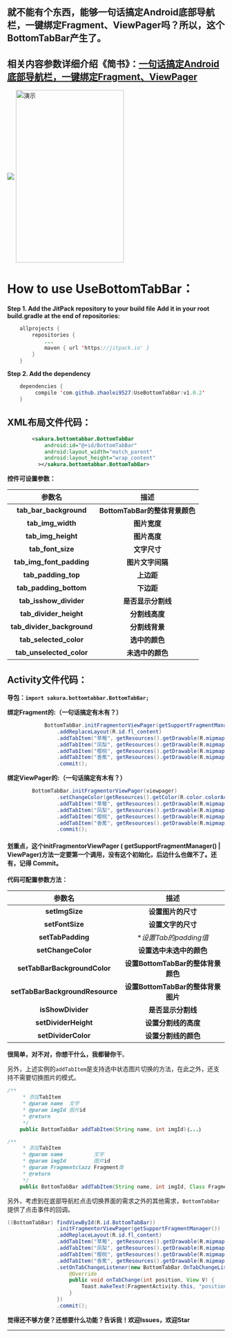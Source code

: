 
## 就不能有个东西，能够一句话搞定Android底部导航栏，一键绑定Fragment、ViewPager吗？所以，这个BottomTabBar产生了。

## 相关内容参数详细介绍《简书》：[一句话搞定Android底部导航栏，一键绑定Fragment、ViewPager](https://github.com/zhaolei9527/UseBottomTabBar)

<img src="https://img.shields.io/badge/Build-1.0.2-brightgreen.svg" align=center />

<img src="https://github.com/zhaolei9527/UseBottomTabBar/blob/master/sample/src/main/res/drawable/5124923-4fbc8113a029953a.gif" width = "250" height = "400" alt="演示" align=center />

# How to use UseBottomTabBar：
**Step 1. Add the JitPack repository to your build file**
**Add it in your root build.gradle at the end of repositories:**
```java
	allprojects {
		repositories {
			...
			maven { url 'https://jitpack.io' }
		}
	}
```
**Step 2. Add the dependency**
```java
	dependencies {
	     compile 'com.github.zhaolei9527:UseBottomTabBar:v1.0.2'
	}
```

## XML布局文件代码：

```xml
        <sakura.bottomtabbar.BottomTabBar
            android:id="@+id/BottomTabBar"
            android:layout_width="match_parent"
            android:layout_height="wrap_content"
          ></sakura.bottomtabbar.BottomTabBar>
```

**控件可设置参数：**

| 参数名 | 描述 |
|:-------------:|:-------------:|
| **tab_bar_background** | **BottomTabBar的整体背景颜色** |
| **tab_img_width** | **图片宽度** |
| **tab_img_height** | **图片高度** |
| **tab_font_size** | **文字尺寸** |
| **tab_img_font_padding** | **图片文字间隔** |
| **tab_padding_top** | **上边距** |
| **tab_padding_bottom** | **下边距** |
| **tab_isshow_divider** | **是否显示分割线** |
| **tab_divider_height** | **分割线高度** |
| **tab_divider_background** | **分割线背景** |
| **tab_selected_color** | **选中的颜色** |
| **tab_unselected_color** | **未选中的颜色** |

## Activity文件代码：
**导包：`import sakura.bottomtabbar.BottomTabBar;`**

**绑定Fragment的:（一句话搞定有木有？）**
```java 
            BottomTabBar.initFragmentorViewPager(getSupportFragmentManager())
                .addReplaceLayout(R.id.fl_content)
                .addTabItem("草莓", getResources().getDrawable(R.mipmap.icon01), getResources().getDrawable(R.mipmap.icon_round), FragmentA.class)
                .addTabItem("凤梨", getResources().getDrawable(R.mipmap.icon02), getResources().getDrawable(R.mipmap.icon_round), FragmentB.class)
                .addTabItem("樱桃", getResources().getDrawable(R.mipmap.icon03), getResources().getDrawable(R.mipmap.icon_round), FragmentC.class)
                .addTabItem("香蕉", getResources().getDrawable(R.mipmap.icon04), getResources().getDrawable(R.mipmap.icon_round), FragmentD.class)
                .commit();
```
**绑定ViewPager的:（一句话搞定有木有？）**
```java
        BottomTabBar.initFragmentorViewPager(viewpager)
                .setChangeColor(getResources().getColor(R.color.colorAccent), getResources().getColor(R.color.colorPrimary))
                .addTabItem("草莓", getResources().getDrawable(R.mipmap.icon01), getResources().getDrawable(R.mipmap.icon_round))
                .addTabItem("凤梨", getResources().getDrawable(R.mipmap.icon02), getResources().getDrawable(R.mipmap.icon_round))
                .addTabItem("樱桃", getResources().getDrawable(R.mipmap.icon03), getResources().getDrawable(R.mipmap.icon_round))
                .addTabItem("香蕉", getResources().getDrawable(R.mipmap.icon04), getResources().getDrawable(R.mipmap.icon_round))
                .commit(); 
```
#### 划重点，这个initFragmentorViewPager ( getSupportFragmentManager() | ViewPager)方法一定要第一个调用，没有这个初始化，后边什么也做不了。还有，记得 Commit。

**代码可配置参数方法：**

| 参数名 | 描述 |
|:-------------:|:-------------:|
| **setImgSize** | **设置图片的尺寸** |
| **setFontSize** | **设置文字的尺寸** |
| **setTabPadding** | **设置Tab的padding值* |
| **setChangeColor** | **设置选中未选中的颜色** |
| **setTabBarBackgroundColor** | **设置BottomTabBar的整体背景颜色** |
| **setTabBarBackgroundResource** | **设置BottomTabBar的整体背景图片** |
| **isShowDivider** | **是否显示分割线** |
| **setDividerHeight** | **设置分割线的高度** |
| **setDividerColor** | **设置分割线的颜色** |

**很简单，对不对，你想干什么，我都替你干**。

另外，上述实例的`addTabItem`是支持选中状态图片切换的方法，在此之外，还支持不需要切换图片的模式。
```java
/**
     * 添加TabItem
     * @param name  文字
     * @param imgId 图片id
     * @return
     */
    public BottomTabBar addTabItem(String name, int imgId)｛...｝

/**
     * 添加TabItem
     * @param name          文字
     * @param imgId         图片id
     * @param Fragmentclazz Fragment类
     * @return
     */
    public BottomTabBar addTabItem(String name, int imgId, Class Fragmentclazz)｛...｝
```

另外，考虑到在底部导航栏点击切换界面的需求之外的其他需求，`BottomTabBar `提供了点击事件的回调。
```java
((BottomTabBar) findViewById(R.id.BottomTabBar))
                .initFragmentorViewPager(getSupportFragmentManager())
                .addReplaceLayout(R.id.fl_content)
                .addTabItem("草莓", getResources().getDrawable(R.mipmap.icon01), getResources().getDrawable(R.mipmap.icon_round), FragmentA.class)
                .addTabItem("凤梨", getResources().getDrawable(R.mipmap.icon02), getResources().getDrawable(R.mipmap.icon_round), FragmentB.class)
                .addTabItem("樱桃", getResources().getDrawable(R.mipmap.icon03), getResources().getDrawable(R.mipmap.icon_round), FragmentC.class)
                .addTabItem("香蕉", getResources().getDrawable(R.mipmap.icon04), getResources().getDrawable(R.mipmap.icon_round), FragmentD.class)
                .setOnTabChangeListener(new BottomTabBar.OnTabChangeListener() {
                    @Override
                    public void onTabChange(int position, View V) {
                        Toast.makeText(FragmentActivity.this, "position:" + position, Toast.LENGTH_SHORT).show();
                    }
                })
                .commit();
```

**觉得还不够方便？还想要什么功能？告诉我！欢迎Issues，欢迎Star**

****



